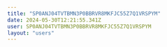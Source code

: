 ```yaml
---
title: "SP0ANJ04TVTBMN3P0BBRVR8MKFJC55Z7Q1VRSPYM"
date: 2024-05-30T12:21:55.341Z
user: SP0ANJ04TVTBMN3P0BBRVR8MKFJC55Z7Q1VRSPYM
layout: "users"
---
```

    